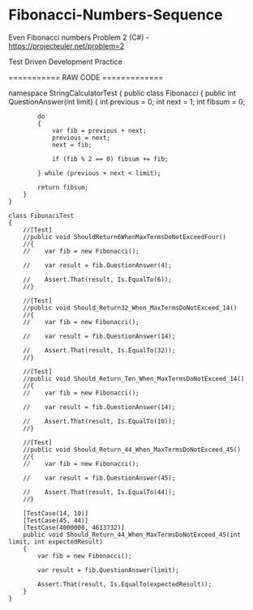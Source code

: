 # Fibonacci-Numbers-Sequence

Even Fibonacci numbers Problem 2 (C#) - https://projecteuler.net/problem=2 

Test Driven Development Practice

=========== RAW CODE =============


namespace StringCalculatorTest
{
    public class Fibonacci
    {
        public int QuestionAnswer(int limit)
        {
            int previous = 0;
            int next = 1;
            int fibsum = 0;

            do
            {
                var fib = previous + next;
                previous = next;
                next = fib;

                if (fib % 2 == 0) fibsum += fib;

            } while (previous + next < limit);

            return fibsum;
        }
    }

    class FibonaciTest
    {
        //[Test]
        //public void ShouldReturn6WhenMaxTermsDoNotExceedFour()
        //{
        //    var fib = new Fibonacci();

        //    var result = fib.QuestionAnswer(4);

        //    Assert.That(result, Is.EqualTo(6));
        //}

        //[Test]
        //public void Should_Return32_When_MaxTermsDoNotExceed_14()
        //{
        //    var fib = new Fibonacci();

        //    var result = fib.QuestionAnswer(14);
            
        //    Assert.That(result, Is.EqualTo(32));
        //}

        //[Test]
        //public void Should_Return_Ten_When_MaxTermsDoNotExceed_14()
        //{
        //    var fib = new Fibonacci();

        //    var result = fib.QuestionAnswer(14);
            
        //    Assert.That(result, Is.EqualTo(10));
        //}

        //[Test]
        //public void Should_Return_44_When_MaxTermsDoNotExceed_45()
        //{
        //    var fib = new Fibonacci();

        //    var result = fib.QuestionAnswer(45);
            
        //    Assert.That(result, Is.EqualTo(44));
        //}

        [TestCase(14, 10)]
        [TestCase(45, 44)]
        [TestCase(4000000, 4613732)]
        public void Should_Return_44_When_MaxTermsDoNotExceed_45(int limit, int expectedResult)
        {
            var fib = new Fibonacci();

            var result = fib.QuestionAnswer(limit);

            Assert.That(result, Is.EqualTo(expectedResult));
        }
    }
